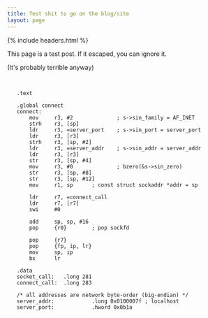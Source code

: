 ```yaml
---
title: Test shit to go on the blog/site
layout: page
---
```


{% include headers.html %}

This page is a test post. If it escaped, you can ignore it.

(It's probably terrible anyway)

<pre>
   <code class="armasm hljs">

   .text

   .global connect
   connect:
       mov     r3, #2              ; s->sin_family = AF_INET
       strh    r3, [sp]
       ldr     r3, =server_port    ; s->sin_port = server_port
       ldr     r3, [r3]
       strh    r3, [sp, #2]
       ldr     r3, =server_addr    ; s->sin_addr = server_addr
       ldr     r3, [r3]
       str     r3, [sp, #4]
       mov     r3, #0              ; bzero(&s->sin_zero)
       str     r3, [sp, #8]
       str     r3, [sp, #12]
       mov     r1, sp      ; const struct sockaddr *addr = sp

       ldr     r7, =connect_call
       ldr     r7, [r7]
       swi     #0

       add     sp, sp, #16
       pop     {r0}        ; pop sockfd

       pop     {r7}
       pop     {fp, ip, lr}
       mov     sp, ip
       bx      lr

   .data
   socket_call:   .long 281
   connect_call:  .long 283

   /* all addresses are network byte-order (big-endian) */
   server_addr:            .long 0x0100007f ; localhost
   server_port:            .hword 0x0b1a

   </code>
</pre>
